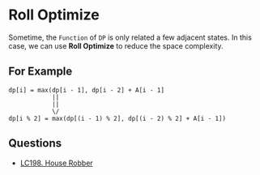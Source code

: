 # Roll Optimize

Sometime, the `Function` of `DP` is only related a few adjacent states. In this case, we can use **Roll Optimize** to reduce the space complexity.

## For Example

```
dp[i] = max(dp[i - 1], dp[i - 2] + A[i - 1]
            ||
            ||
            \/
dp[i % 2] = max(dp[(i - 1) % 2], dp[(i - 2) % 2] + A[i - 1])
```

## Questions

* <a href="LC198HouseRobber.md">LC198. House Robber</a>